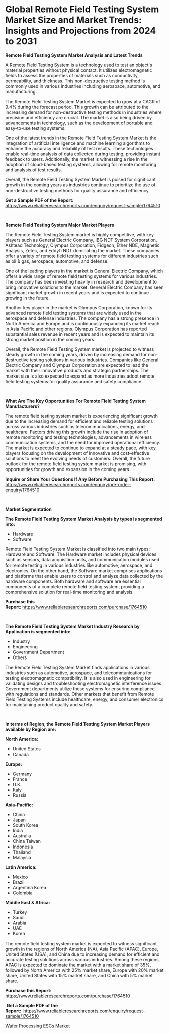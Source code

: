 <p><h1>Global Remote Field Testing System Market Size and Market Trends: Insights and Projections from 2024 to 2031</h1></p><p><strong>Remote Field Testing System Market Analysis and Latest Trends</strong></p>
<p><p>A Remote Field Testing System is a technology used to test an object's material properties without physical contact. It utilizes electromagnetic fields to assess the properties of materials such as conductivity, permeability, and thickness. This non-destructive testing method is commonly used in various industries including aerospace, automotive, and manufacturing.</p><p>The Remote Field Testing System Market is expected to grow at a CAGR of 9.4% during the forecast period. This growth can be attributed to the increasing demand for non-destructive testing methods in industries where precision and efficiency are crucial. The market is also being driven by advancements in technology, such as the development of portable and easy-to-use testing systems.</p><p>One of the latest trends in the Remote Field Testing System Market is the integration of artificial intelligence and machine learning algorithms to enhance the accuracy and reliability of test results. These technologies enable real-time analysis of data collected during testing, providing instant feedback to users. Additionally, the market is witnessing a rise in the adoption of cloud-based testing systems, allowing for remote monitoring and analysis of test results.</p><p>Overall, the Remote Field Testing System Market is poised for significant growth in the coming years as industries continue to prioritize the use of non-destructive testing methods for quality assurance and efficiency.</p></p>
<p><strong>Get a Sample PDF of the Report:&nbsp;</strong> <a href="https://www.reliableresearchreports.com/enquiry/request-sample/1764510">https://www.reliableresearchreports.com/enquiry/request-sample/1764510</a></p>
<p>&nbsp;</p>
<p><strong>Remote Field Testing System Major Market Players</strong></p>
<p><p>The Remote Field Testing System market is highly competitive, with key players such as General Electric Company, IBG NDT System Corporation, Ashtead Technology, Olympus Corporation, Fidgeon, Ether NDE, Magnetic Analysis, Zetec, and Eddyfi NDT dominating the market. These companies offer a variety of remote field testing systems for different industries such as oil & gas, aerospace, automotive, and defense.</p><p>One of the leading players in the market is General Electric Company, which offers a wide range of remote field testing systems for various industries. The company has been investing heavily in research and development to bring innovative solutions to the market. General Electric Company has seen significant market growth in recent years and is expected to continue growing in the future.</p><p>Another key player in the market is Olympus Corporation, known for its advanced remote field testing systems that are widely used in the aerospace and defense industries. The company has a strong presence in North America and Europe and is continuously expanding its market reach in Asia Pacific and other regions. Olympus Corporation has reported substantial sales revenue in recent years and is expected to maintain its strong market position in the coming years.</p><p>Overall, the Remote Field Testing System market is projected to witness steady growth in the coming years, driven by increasing demand for non-destructive testing solutions in various industries. Companies like General Electric Company and Olympus Corporation are expected to lead the market with their innovative products and strategic partnerships. The market size is also expected to expand as more industries adopt remote field testing systems for quality assurance and safety compliance.</p></p>
<p>&nbsp;</p>
<p><strong>What Are The Key Opportunities For Remote Field Testing System Manufacturers?</strong></p>
<p><p>The remote field testing system market is experiencing significant growth due to the increasing demand for efficient and reliable testing solutions across various industries such as telecommunications, energy, and healthcare. Factors driving this growth include the rise in adoption of remote monitoring and testing technologies, advancements in wireless communication systems, and the need for improved operational efficiency. The market is expected to continue to expand at a steady pace, with key players focusing on the development of innovative and cost-effective solutions to meet the evolving needs of customers. Overall, the future outlook for the remote field testing system market is promising, with opportunities for growth and expansion in the coming years.</p></p>
<p><strong>Inquire or Share Your Questions If Any Before Purchasing This Report:</strong> <a href="https://www.reliableresearchreports.com/enquiry/pre-order-enquiry/1764510">https://www.reliableresearchreports.com/enquiry/pre-order-enquiry/1764510</a></p>
<p>&nbsp;</p>
<p><strong>Market Segmentation</strong></p>
<p><strong>The Remote Field Testing System Market Analysis by types is segmented into:</strong></p>
<p><ul><li>Hardware</li><li>Software</li></ul></p>
<p><p>Remote Field Testing System Market is classified into two main types: Hardware and Software. The Hardware market includes physical devices such as sensors, data acquisition units, and communication modules used for remote testing in various industries like automotive, aerospace, and electronics. On the other hand, the Software market comprises applications and platforms that enable users to control and analyze data collected by the hardware components. Both hardware and software are essential components of a complete remote field testing system, providing a comprehensive solution for real-time monitoring and analysis.</p></p>
<p><strong>Purchase this Report:&nbsp;</strong><a href="https://www.reliableresearchreports.com/purchase/1764510">https://www.reliableresearchreports.com/purchase/1764510</a></p>
<p>&nbsp;</p>
<p><strong>The Remote Field Testing System Market Industry Research by Application is segmented into:</strong></p>
<p><ul><li>Industry</li><li>Engineering</li><li>Government Department</li><li>Others</li></ul></p>
<p><p>The Remote Field Testing System Market finds applications in various industries such as automotive, aerospace, and telecommunications for testing electromagnetic compatibility. It is also used in engineering for validating designs and troubleshooting electromagnetic interference issues. Government departments utilize these systems for ensuring compliance with regulations and standards. Other markets that benefit from Remote Field Testing Systems include healthcare, energy, and consumer electronics for maintaining product quality and safety.</p></p>
<p>&nbsp;</p>
<p><strong>In terms of Region, the Remote Field Testing System Market Players available by Region are:</strong></p>
<p>
    <p> <strong> North America: </strong>
        <ul>
            <li>United States</li>
            <li>Canada</li>
        </ul>
        </p> 
    <p> <strong> Europe: </strong>
        <ul>
            <li>Germany</li>
            <li>France</li>
            <li>U.K.</li>
            <li>Italy</li>
            <li>Russia</li>
        </ul>
        </p> 
    <p> <strong> Asia-Pacific: </strong>
        <ul>
            <li>China</li>
            <li>Japan</li>
            <li>South Korea</li>
            <li>India</li>
            <li>Australia</li>
            <li>China Taiwan</li>
            <li>Indonesia</li>
            <li>Thailand</li>
            <li>Malaysia</li>
        </ul>
        </p> 
    <p> <strong> Latin America: </strong>
        <ul>
            <li>Mexico</li>
            <li>Brazil</li>
            <li>Argentina Korea</li>
            <li>Colombia</li>
        </ul>
        </p> 
    <p> <strong> Middle East & Africa: </strong>
        <ul>
            <li>Turkey</li>
            <li>Saudi</li>
            <li>Arabia</li>
            <li>UAE</li>
            <li>Korea</li>
        </ul>
    </p>
    </p>
<p><p>The remote field testing system market is expected to witness significant growth in the regions of North America (NA), Asia Pacific (APAC), Europe, United States (USA), and China due to increasing demand for efficient and accurate testing solutions across various industries. Among these regions, APAC is expected to dominate the market with a market share of 35%, followed by North America with 25% market share, Europe with 20% market share, United States with 15% market share, and China with 5% market share.</p></p>
<p><strong>Purchase this Report: </strong><a href="https://www.reliableresearchreports.com/purchase/1764510">https://www.reliableresearchreports.com/purchase/1764510</a></p>
<p>&nbsp;<strong>Get a Sample PDF of the Report:&nbsp;&nbsp;</strong><a href="https://www.reliableresearchreports.com/enquiry/request-sample/1764510">https://www.reliableresearchreports.com/enquiry/request-sample/1764510</a></p>
<p><strong></strong></p>
<p><p><a href="https://github.com/pizolina/Market-Research-Report-List-3/blob/main/wafer-processing-escs-market.md">Wafer Processing ESCs Market</a></p></p>